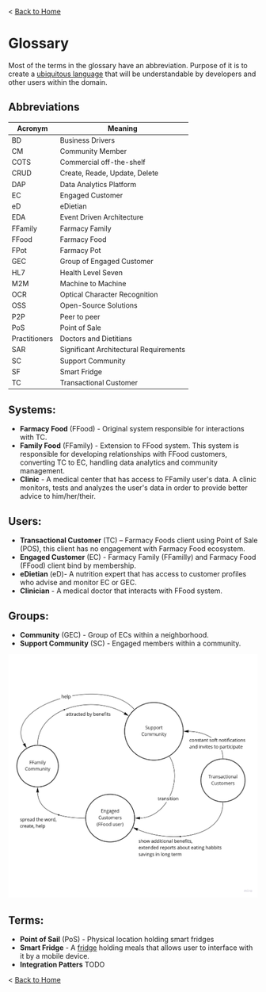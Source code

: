 < [Back to Home](../README.md#solution-structure)

# Glossary

Most of the terms in the glossary have an abbreviation. Purpose of it is to create a [ubiquitous language](https://martinfowler.com/bliki/UbiquitousLanguage.html) that will be understandable by developers and other users within the domain.

## Abbreviations

| Acronym | Meaning |
| --- | --- |
| BD | Business Drivers |
| CM | Community Member |
| COTS | Commercial off-the-shelf |
| CRUD | Create, Reade, Update, Delete|
| DAP | Data Analytics Platform |
| EC | Engaged Customer |
| eD | eDietian |
| EDA | Event Driven Architecture |
| FFamily | Farmacy Family |
| FFood | Farmacy Food |
| FPot | Farmacy Pot |
| GEC | Group of Engaged Customer |
| HL7 | Health Level Seven |
| M2M | Machine to Machine |
| OCR | Optical Character Recognition |
| OSS | Open-Source Solutions |
| P2P | Peer to peer |
| PoS | Point of Sale |
| Practitioners | Doctors and Dietitians |
| SAR | Significant Architectural Requirements |
| SC | Support Community |
| SF | Smart Fridge |
| TC | Transactional Customer |

## Systems:

- **Farmacy Food** (FFood) - Original system responsible for interactions with TC.
- **Family Food** (FFamily) - Extension to FFood system. This system is responsible for developing relationships with FFood customers, converting TC to EC, handling data analytics and community management.
- **Clinic** - A medical center that has access to FFamily user's data. A clinic monitors, tests and analyzes the user's data in order to provide better advice to him/her/their.

## Users:

- **Transactional Customer** (TC) – Farmacy Foods client using Point of Sale (POS), this client has no engagement with Farmacy Food ecosystem.
- **Engaged Customer** (EC) - Farmacy Family (FFamilly) and Farmacy Food (FFood) client bind by membership.
- **eDietian** (eD)- A nutrition expert that has access to customer profiles who advise and monitor EC or GEC.
- **Clinician** - A medical doctor that interacts with FFood system.

## Groups:

- **Community** (GEC) - Group of ECs within a neighborhood.
- **Support Community** (SC) - Engaged members within a community.

<div align="center">
  <img src="../docs/img/engagement.jpg" width="600">
</div>

## Terms:

- **Point of Sail** (PoS) - Physical location holding smart fridges
- **Smart Fridge** - A [fridge](https://www.farmacyfood.com/smartfridges) holding meals that allows user to interface with it by a mobile device.
- **Integration Patters** TODO

< [Back to Home](../README.md#solution-structure)
